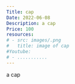 ```yaml
---
Title: cap
Date: 2022-06-08
Description: a cap
Price: 100
resources:
# - src: images/.png
#   title: image of cap
#Youtube:
# - ...........
---
```


a cap
